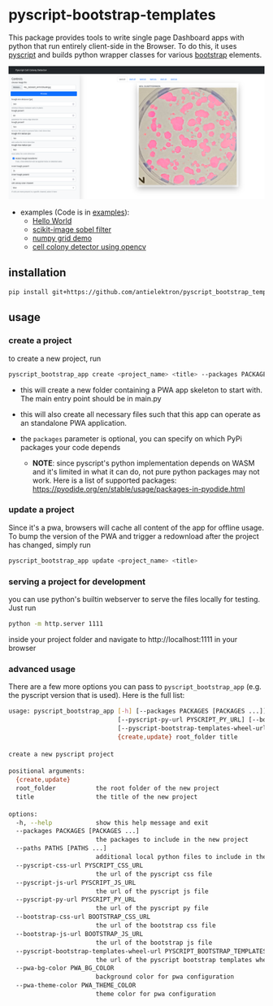 # pyscript-bootstrap-templates


This package provides tools to write single page Dashboard apps with python that run entirely client-side in the Browser.
To do this, it uses [pyscript](https://pyscript.net/) and builds python wrapper classes for various [bootstrap](https://getbootstrap.com/) elements.

![image-20230604191240295](img/demo.png)

* examples (Code is in [examples](./examples/)):
    * [Hello World](https://antielektron.github.io/pyscript_bootstrap_templates/examples/01_hello_world)
    * [scikit-image sobel filter](https://antielektron.github.io/pyscript_bootstrap_templates/examples/02_image_filter)
    * [numpy grid demo](https://antielektron.github.io/pyscript_bootstrap_templates/examples/03_numpy_grid_demo)
    * [cell colony detector using opencv](https://antielektron.github.io/pyscript_bootstrap_templates/examples/04_cell_detector)

## installation

```bash
pip install git+https://github.com/antielektron/pyscript_bootstrap_templates.git
```

## usage


### create a project
to create a new project, run

```bash
pyscript_bootstrap_app create <project_name> <title> --packages PACKAGES [PACKAGES ...]
```

* this will create a new folder containing a PWA app skeleton to start with.
The main entry point should be in main.py

* this will also create all necessary files such that this app can operate as an standalone PWA application.

* the `packages` parameter is optional, you can specify on which PyPi packages your code depends
  * **NOTE**: since pyscript's python implementation depends on WASM and it's limited in what it can do, not pure python packages may not work. Here is a list of supported packages: https://pyodide.org/en/stable/usage/packages-in-pyodide.html

### update a project
Since it's a pwa, browsers will cache all content of the app for offline usage. To bump the version of the PWA and trigger a redownload after the project has changed,
simply run 

```bash
pyscript_bootstrap_app update <project_name> <title>
```

### serving a project for development

you can use python's builtin webserver to serve the files locally for testing. Just run

```bash
python -m http.server 1111
```

inside your project folder and navigate to http://localhost:1111 in your browser

### advanced usage
There are a few more options you can pass to `pyscript_bootstrap_app` (e.g. the pyscript version that is used). Here is the full list:

```bash
usage: pyscript_bootstrap_app [-h] [--packages PACKAGES [PACKAGES ...]] [--paths PATHS [PATHS ...]] [--pyscript-css-url PYSCRIPT_CSS_URL] [--pyscript-js-url PYSCRIPT_JS_URL]
                              [--pyscript-py-url PYSCRIPT_PY_URL] [--bootstrap-css-url BOOTSTRAP_CSS_URL] [--bootstrap-js-url BOOTSTRAP_JS_URL]
                              [--pyscript-bootstrap-templates-wheel-url PYSCRIPT_BOOTSTRAP_TEMPLATES_WHEEL_URL] [--pwa-bg-color PWA_BG_COLOR] [--pwa-theme-color PWA_THEME_COLOR]
                              {create,update} root_folder title

create a new pyscript project

positional arguments:
  {create,update}
  root_folder           the root folder of the new project
  title                 the title of the new project

options:
  -h, --help            show this help message and exit
  --packages PACKAGES [PACKAGES ...]
                        the packages to include in the new project
  --paths PATHS [PATHS ...]
                        additional local python files to include in the new project
  --pyscript-css-url PYSCRIPT_CSS_URL
                        the url of the pyscript css file
  --pyscript-js-url PYSCRIPT_JS_URL
                        the url of the pyscript js file
  --pyscript-py-url PYSCRIPT_PY_URL
                        the url of the pyscript py file
  --bootstrap-css-url BOOTSTRAP_CSS_URL
                        the url of the bootstrap css file
  --bootstrap-js-url BOOTSTRAP_JS_URL
                        the url of the bootstrap js file
  --pyscript-bootstrap-templates-wheel-url PYSCRIPT_BOOTSTRAP_TEMPLATES_WHEEL_URL
                        the url of the pyscript bootstrap templates wheel file
  --pwa-bg-color PWA_BG_COLOR
                        background color for pwa configuration
  --pwa-theme-color PWA_THEME_COLOR
                        theme color for pwa configuration
```
